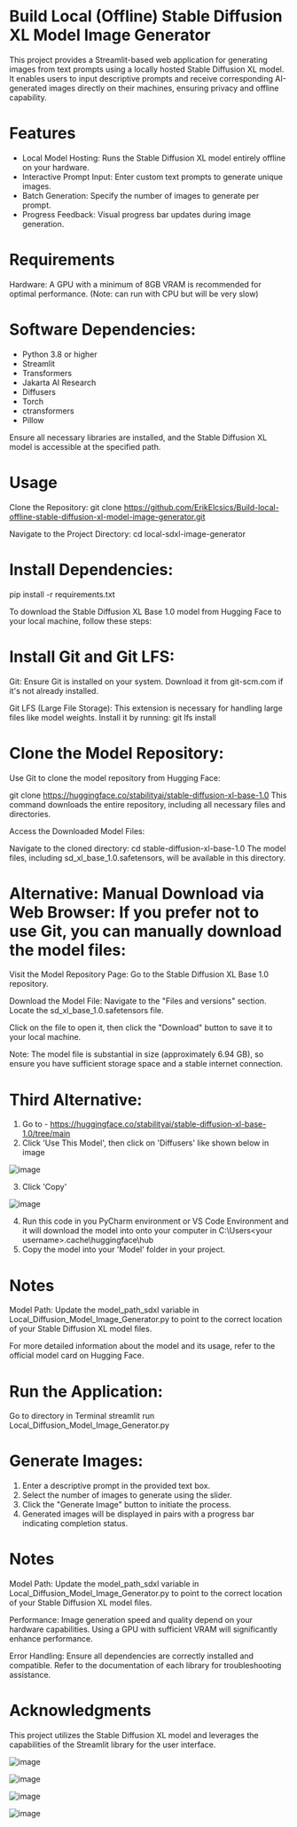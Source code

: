 # Build Local (Offline) Stable Diffusion XL Model Image Generator

This project provides a Streamlit-based web application for generating images from text prompts using a locally hosted Stable Diffusion XL model. It enables users to input descriptive prompts and receive corresponding AI-generated images directly on their machines, ensuring privacy and offline capability.​

# Features
 - Local Model Hosting: Runs the Stable Diffusion XL model entirely offline on your hardware.​
 - Interactive Prompt Input: Enter custom text prompts to generate unique images.​
 - Batch Generation: Specify the number of images to generate per prompt.​
 - Progress Feedback: Visual progress bar updates during image generation.​

# Requirements
Hardware: A GPU with a minimum of 8GB VRAM is recommended for optimal performance.​ (Note: can run with CPU but will be very slow)

# Software Dependencies:
 - Python 3.8 or higher​
 - Streamlit​
 - Transformers​
 - Jakarta AI Research
 - Diffusers​
 - Torch​
 - ctransformers​
 - Pillow​

Ensure all necessary libraries are installed, and the Stable Diffusion XL model is accessible at the specified path.​

# Usage
Clone the Repository:
git clone https://github.com/ErikElcsics/Build-local-offline-stable-diffusion-xl-model-image-generator.git

Navigate to the Project Directory:
cd local-sdxl-image-generator

# Install Dependencies:
pip install -r requirements.txt

To download the Stable Diffusion XL Base 1.0 model from Hugging Face to your local machine, follow these steps:

# Install Git and Git LFS:

Git: Ensure Git is installed on your system. Download it from git-scm.com if it's not already installed.​

Git LFS (Large File Storage): This extension is necessary for handling large files like model weights. Install it by running:​
git lfs install

# Clone the Model Repository:
Use Git to clone the model repository from Hugging Face:​

git clone https://huggingface.co/stabilityai/stable-diffusion-xl-base-1.0
This command downloads the entire repository, including all necessary files and directories.​

Access the Downloaded Model Files:

Navigate to the cloned directory:​
cd stable-diffusion-xl-base-1.0
The model files, including sd_xl_base_1.0.safetensors, will be available in this directory.​

# Alternative: Manual Download via Web Browser: If you prefer not to use Git, you can manually download the model files:

Visit the Model Repository Page:
Go to the Stable Diffusion XL Base 1.0 repository.​

Download the Model File:
Navigate to the "Files and versions" section.​
Locate the sd_xl_base_1.0.safetensors file.​

Click on the file to open it, then click the "Download" button to save it to your local machine.​

Note: The model file is substantial in size (approximately 6.94 GB), so ensure you have sufficient storage space and a stable internet connection.​

# Third Alternative: 
1. Go to - https://huggingface.co/stabilityai/stable-diffusion-xl-base-1.0/tree/main
2. Click 'Use This Model', then click on 'Diffusers' like shown below in image

![image](https://github.com/user-attachments/assets/6c1f3a32-0dd6-4dc3-923d-21ac9e7594d0)

3. Click 'Copy'

![image](https://github.com/user-attachments/assets/598bb105-df21-46c2-b9ea-301d92b36a3d)

4. Run this code in you PyCharm environment or VS Code Environment and it will download the model into onto your computer in C:\Users\<your username>\.cache\huggingface\hub
5. Copy the model into your 'Model' folder in your project.
 
# Notes
Model Path: Update the model_path_sdxl variable in Local_Diffusion_Model_Image_Generator.py to point to the correct location of your Stable Diffusion XL model files.​

For more detailed information about the model and its usage, refer to the official model card on Hugging Face.

# Run the Application:
Go to directory in Terminal
streamlit run Local_Diffusion_Model_Image_Generator.py

# Generate Images:

1. Enter a descriptive prompt in the provided text box.​
2. Select the number of images to generate using the slider.​
3. Click the "Generate Image" button to initiate the process.​
4. Generated images will be displayed in pairs with a progress bar indicating completion status.​

# Notes
Model Path: Update the model_path_sdxl variable in Local_Diffusion_Model_Image_Generator.py to point to the correct location of your Stable Diffusion XL model files.​

Performance: Image generation speed and quality depend on your hardware capabilities. Using a GPU with sufficient VRAM will significantly enhance performance.​

Error Handling: Ensure all dependencies are correctly installed and compatible. Refer to the documentation of each library for troubleshooting assistance.​

# Acknowledgments
This project utilizes the Stable Diffusion XL model and leverages the capabilities of the Streamlit library for the user interface.​

![image](https://github.com/user-attachments/assets/709b379c-9fde-42a5-b4e8-098299d3944c)

![image](https://github.com/user-attachments/assets/34c5aeb0-0e5e-46f7-9b67-1e157a2d71e5)

![image](https://github.com/user-attachments/assets/84ac61b2-9495-431d-a0d1-47c1b3fc0a56)

![image](https://github.com/user-attachments/assets/d413e495-75a7-4378-90d3-06713b48bd9d)





